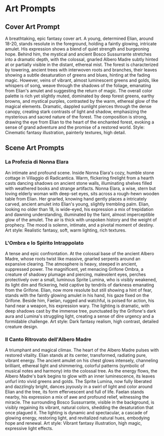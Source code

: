# Art Prompts

## Cover Art Prompt

A breathtaking, epic fantasy cover art. A young, determined Elian, around 18-20, stands resolute in the foreground, holding a faintly glowing, intricate amulet. His expression shows a blend of quiet strength and burgeoning hope. Behind him, the mystical and ancient Bosco Sussurrante stretches into a dramatic depth, with the colossal, gnarled Albero Madre subtly hinted at or partially visible in the distant, ethereal mist. The forest is characterized by towering, ancient trees with interwoven roots and branches, their leaves showing a subtle desaturation of greens and blues, hinting at the fading magic. However, veins of vibrant, almost luminescent greens and golds, like whispers of song, weave through the shadows of the foliage, emanating from Elian's amulet and suggesting the return of magic. The overall color palette is rich yet slightly muted, dominated by deep forest greens, earthy browns, and mystical purples, contrasted by the warm, ethereal glow of the magical elements. Dramatic, dappled sunlight pierces through the dense canopy, creating stark contrasts of light and shadow, emphasizing the mysterious and sacred nature of the forest. The composition is strong, drawing the eye from Elian to the heart of the enchanted forest, evoking a sense of grand adventure and the promise of a restored world. Style: Cinematic fantasy illustration, painterly textures, high detail.

## Scene Art Prompts

### La Profezia di Nonna Elara

An intimate and profound scene. Inside Nonna Elara's cozy, humble stone cottage in Villaggio di Radicantica. Warm, flickering firelight from a hearth casts dancing shadows on ancient stone walls, illuminating shelves filled with weathered books and strange artifacts. Nonna Elara, a wise, stern but loving elderly woman with deep-set eyes, sits across a rough-hewn wooden table from Elian. Her gnarled, knowing hand gently places a intricately carved, ancient amulet into Elian's young, slightly trembling palm. Elian, looking no older than 18, is wide-eyed, his expression a mix of trepidation and dawning understanding, illuminated by the faint, almost imperceptible glow of the amulet. The air is thick with unspoken history and the weight of prophecy. The mood is solemn, intimate, and a pivotal moment of destiny. Art style: Realistic fantasy, soft, warm lighting, rich textures.

### L'Ombra e lo Spirito Intrappolato

A tense and epic confrontation. At the colossal base of the ancient Albero Madre, whose roots twist like massive, gnarled serpents around an expansive clearing. The atmosphere is heavy, steeped in ancient, suppressed power. The magnificent, yet menacing Grifone Ombra, a creature of shadowy plumage and piercing, malevolent eyes, perches protectively over a small, luminous Sprite Lumina, who is visibly weakened, its light dim and flickering, held captive by tendrils of darkness emanating from the Grifone. Elian, now more resolute but still showing a hint of fear, stands with the faintly glowing amulet in his hand, his gaze fixed on the Grifone. Beside him, Faelan, rugged and watchful, is poised for action, his hand near a weapon, his expression wary. The lighting is dramatic, with deep shadows cast by the immense tree, punctuated by the Grifone's dark aura and Lumina's struggling light, creating a sense of dire urgency and a formidable challenge. Art style: Dark fantasy realism, high contrast, detailed creature design.

### Il Canto Ritrovato dell'Albero Madre

A triumphant and magical climax. The heart of the Albero Madre pulses with restored vitality. Elian stands at its center, transformed, radiating pure, vibrant energy. The ancient amulet on his chest glows intensely, channeling brilliant, ethereal light and shimmering, colorful patterns (symbolic of musical notes and harmony) into the colossal tree. As the energy flows, the Albero Madre's bark begins to glow with an inner luminescence, its leaves unfurl into vivid greens and golds. The Sprite Lumina, now fully liberated and dazzlingly bright, dances joyously in a swirl of light and color around Elian and the tree, its form effervescent and full of life. Faelan stands nearby, his expression a mix of awe and profound relief, witnessing the miracle. The surrounding Bosco Sussurrante, visible in the background, is visibly regaining its vibrant, natural colors, shedding the desaturation that once plagued it. The lighting is dynamic and spectacular, a cascade of glowing energy, restoring light, and revitalized natural hues, embodying hope and renewal. Art style: Vibrant fantasy illustration, high magic, expressive light effects.

